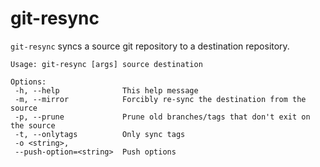 # git-resync

`git-resync` syncs a source git repository to a destination repository.

```
Usage: git-resync [args] source destination

Options:
 -h, --help              This help message
 -m, --mirror            Forcibly re-sync the destination from the source
 -p, --prune             Prune old branches/tags that don't exit on the source
 -t, --onlytags          Only sync tags
 -o <string>,
 --push-option=<string>  Push options
```
